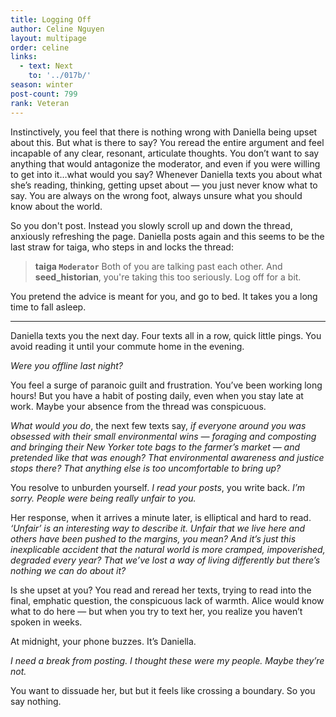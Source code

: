```yaml
---
title: Logging Off
author: Celine Nguyen
layout: multipage
order: celine
links:
  - text: Next
    to: '../017b/'
season: winter
post-count: 799
rank: Veteran
---
```


Instinctively, you feel that there is nothing wrong with Daniella being upset about this. But what is there to say? You reread the entire argument and feel incapable of any clear, resonant, articulate thoughts. You don’t want to say anything that would antagonize the moderator, and even if you were willing to get into it…what would you say? Whenever Daniella texts you about what she’s reading, thinking, getting upset about — you just never know what to say. You are always on the wrong foot, always unsure what you should know about the world.

So you don't post. Instead you slowly scroll up and down the thread, anxiously refreshing the page. Daniella posts again and this seems to be the last straw for taiga, who steps in and locks the thread:

> **taiga `Moderator`** Both of you are talking past each other. And **seed_historian**, you're taking this too seriously. Log off for a bit.

You pretend the advice is meant for you, and go to bed. It takes you a long time to fall asleep.

---

Daniella texts you the next day. Four texts all in a row, quick little pings. You avoid reading it until your commute home in the evening.

*Were you offline last night?*

You feel a surge of paranoic guilt and frustration. You’ve been working long hours! But you have a habit of posting daily, even when you stay late at work. Maybe your absence from the thread was conspicuous.

*What would you do*, the next few texts say, *if everyone around you was obsessed with their small environmental wins — foraging and composting and bringing their New Yorker tote bags to the farmer’s market — and pretended like that was enough? That environmental awareness and justice stops there? That anything else is too uncomfortable to bring up?*

You resolve to unburden yourself. *I read your posts*, you write back. *I’m sorry. People were being really unfair to you.*

Her response, when it arrives a minute later, is elliptical and hard to read. *‘Unfair’ is an interesting way to describe it. Unfair that we live here and others have been pushed to the margins, you mean? And it’s just this inexplicable accident that the natural world is more cramped, impoverished, degraded every year? That we’ve lost a way of living differently but there’s nothing we can do about it?*

Is she upset at you? You read and reread her texts, trying to read into the final, emphatic question, the conspicuous lack of warmth. Alice would know what to do here — but when you try to text her, you realize you haven’t spoken in weeks.

At midnight, your phone buzzes. It’s Daniella.

*I need a break from posting. I thought these were my people. Maybe they’re not.*

You want to dissuade her, but but it feels like crossing a boundary. So you say nothing.
